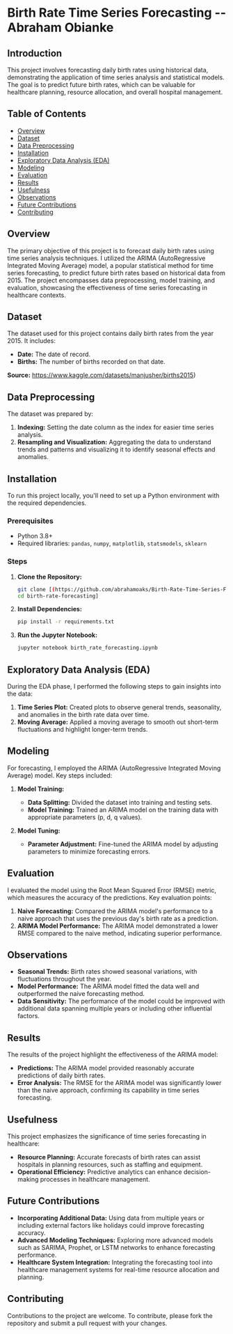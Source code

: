# Birth Rate Time Series Forecasting -- Abraham Obianke 

## Introduction 
This project involves forecasting daily birth rates using historical data, demonstrating the application of time series analysis and statistical models. The goal is to predict future birth rates, which can be valuable for healthcare planning, resource allocation, and overall hospital management.

## Table of Contents

- [Overview](#overview)
- [Dataset](#dataset)
- [Data Preprocessing](#data-preprocessing)
- [Installation](#installation)
- [Exploratory Data Analysis (EDA)](#exploratory-data-analysis-eda)
- [Modeling](#modeling)
- [Evaluation](#evaluation)
- [Results](#results)
- [Usefulness](#usefulness)
- [Observations](#observations)
- [Future Contributions](#future-contributions)
- [Contributing](#contributing)

## Overview

The primary objective of this project is to forecast daily birth rates using time series analysis techniques. I utilized the ARIMA (AutoRegressive Integrated Moving Average) model, a popular statistical method for time series forecasting, to predict future birth rates based on historical data from 2015. The project encompasses data preprocessing, model training, and evaluation, showcasing the effectiveness of time series forecasting in healthcare contexts.

## Dataset

The dataset used for this project contains daily birth rates from the year 2015. It includes:

- **Date:** The date of record.
- **Births:** The number of births recorded on that date.

**Source:** https://www.kaggle.com/datasets/manjusher/births2015)

## Data Preprocessing

The dataset was prepared by:

1. **Indexing:** Setting the date column as the index for easier time series analysis.
2. **Resampling and Visualization:** Aggregating the data to understand trends and patterns and visualizing it to identify seasonal effects and anomalies.

## Installation

To run this project locally, you'll need to set up a Python environment with the required dependencies.

### Prerequisites

- Python 3.8+
- Required libraries: `pandas`, `numpy`, `matplotlib`, `statsmodels`, `sklearn`

### Steps

1. **Clone the Repository:**

   ```bash
   git clone [(https://github.com/abrahamoaks/Birth-Rate-Time-Series-Forecasting/blob/main/README.md)
   cd birth-rate-forecasting]
   ```

2. **Install Dependencies:**

   ```bash
   pip install -r requirements.txt
   ```

3. **Run the Jupyter Notebook:**

   ```bash
   jupyter notebook birth_rate_forecasting.ipynb
   ```

## Exploratory Data Analysis (EDA)

During the EDA phase, I performed the following steps to gain insights into the data:

1. **Time Series Plot:** Created plots to observe general trends, seasonality, and anomalies in the birth rate data over time.
2. **Moving Average:** Applied a moving average to smooth out short-term fluctuations and highlight longer-term trends.

## Modeling

For forecasting, I employed the ARIMA (AutoRegressive Integrated Moving Average) model. Key steps included:

1. **Model Training:**

   - **Data Splitting:** Divided the dataset into training and testing sets.
   - **Model Training:** Trained an ARIMA model on the training data with appropriate parameters (p, d, q values).

2. **Model Tuning:**

   - **Parameter Adjustment:** Fine-tuned the ARIMA model by adjusting parameters to minimize forecasting errors.

## Evaluation

I evaluated the model using the Root Mean Squared Error (RMSE) metric, which measures the accuracy of the predictions. Key evaluation points:

1. **Naive Forecasting:** Compared the ARIMA model's performance to a naive approach that uses the previous day's birth rate as a prediction.
2. **ARIMA Model Performance:** The ARIMA model demonstrated a lower RMSE compared to the naive method, indicating superior performance.

## Observations

- **Seasonal Trends:** Birth rates showed seasonal variations, with fluctuations throughout the year.
- **Model Performance:** The ARIMA model fitted the data well and outperformed the naive forecasting method.
- **Data Sensitivity:** The performance of the model could be improved with additional data spanning multiple years or including other influential factors.

## Results

The results of the project highlight the effectiveness of the ARIMA model:

- **Predictions:** The ARIMA model provided reasonably accurate predictions of daily birth rates.
- **Error Analysis:** The RMSE for the ARIMA model was significantly lower than the naive approach, confirming its capability in time series forecasting.

## Usefulness

This project emphasizes the significance of time series forecasting in healthcare:

- **Resource Planning:** Accurate forecasts of birth rates can assist hospitals in planning resources, such as staffing and equipment.
- **Operational Efficiency:** Predictive analytics can enhance decision-making processes in healthcare management.


## Future Contributions

- **Incorporating Additional Data:** Using data from multiple years or including external factors like holidays could improve forecasting accuracy.
- **Advanced Modeling Techniques:** Exploring more advanced models such as SARIMA, Prophet, or LSTM networks to enhance forecasting performance.
- **Healthcare System Integration:** Integrating the forecasting tool into healthcare management systems for real-time resource allocation and planning.

## Contributing

Contributions to the project are welcome. To contribute, please fork the repository and submit a pull request with your changes.
